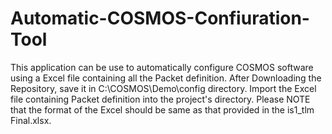 # Automatic-COSMOS-Confiuration-Tool
This application can be use to automatically configure COSMOS software using a Excel file containing all the Packet definition.
After Downloading the Repository, save it in C:\COSMOS\Demo\config directory.
Import the Excel file containing Packet definition into the project's directory.
Please NOTE that the format of the Excel should be same as that provided in the is1_tlm Final.xlsx.

